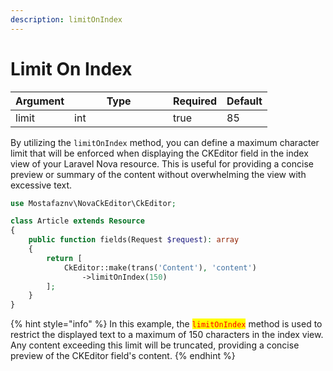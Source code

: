 ```yaml
---
description: limitOnIndex
---
```


# Limit On Index

<table><thead><tr><th>Argument</th><th width="142">Type</th><th data-type="checkbox">Required</th><th>Default</th></tr></thead><tbody><tr><td>limit</td><td>int</td><td>true</td><td>85</td></tr></tbody></table>

By utilizing the `limitOnIndex` method, you can define a maximum character limit that will be enforced when displaying the CKEditor field in the index view of your Laravel Nova resource. This is useful for providing a concise preview or summary of the content without overwhelming the view with excessive text.



```php
use Mostafaznv\NovaCkEditor\CkEditor;

class Article extends Resource
{
    public function fields(Request $request): array
    {
        return [
            CkEditor::make(trans('Content'), 'content')
                ->limitOnIndex(150)
        ];
    }
}
```

{% hint style="info" %}
In this example, the <mark style="color:red;">`limitOnIndex`</mark> method is used to restrict the displayed text to a maximum of 150 characters in the index view. Any content exceeding this limit will be truncated, providing a concise preview of the CKEditor field's content.
{% endhint %}



